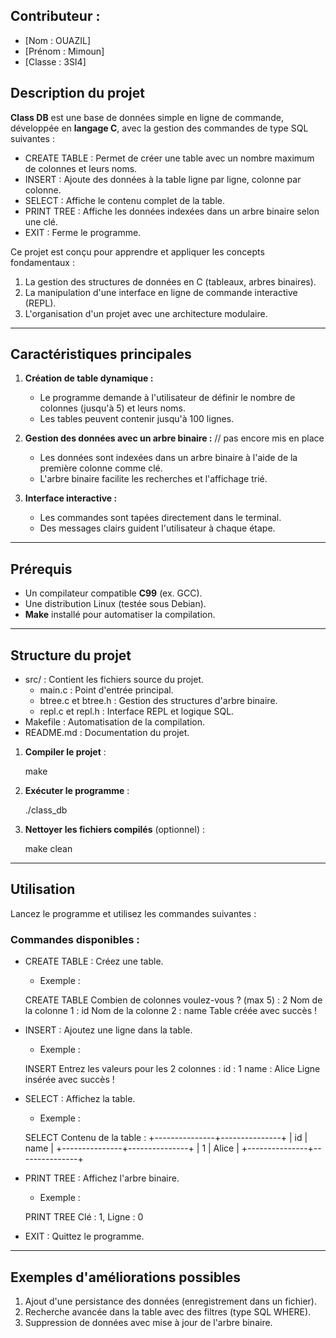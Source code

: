 ## **Contributeur :**
- [Nom : OUAZIL]
- [Prénom : Mimoun]
- [Classe : 3SI4]


## **Description du projet**
**Class DB** est une base de données simple en ligne de commande, développée en **langage C**, avec la gestion des commandes de type SQL suivantes :
- CREATE TABLE : Permet de créer une table avec un nombre maximum de colonnes et leurs noms.
- INSERT : Ajoute des données à la table ligne par ligne, colonne par colonne.
- SELECT : Affiche le contenu complet de la table.
- PRINT TREE : Affiche les données indexées dans un arbre binaire selon une clé.
- EXIT : Ferme le programme.

Ce projet est conçu pour apprendre et appliquer les concepts fondamentaux :
1. La gestion des structures de données en C (tableaux, arbres binaires).
2. La manipulation d'une interface en ligne de commande interactive (REPL).
3. L'organisation d'un projet avec une architecture modulaire.

---

## **Caractéristiques principales**
1. **Création de table dynamique :**
   - Le programme demande à l'utilisateur de définir le nombre de colonnes (jusqu'à 5) et leurs noms.
   - Les tables peuvent contenir jusqu'à 100 lignes.

2. **Gestion des données avec un arbre binaire :** // pas encore mis en place
   - Les données sont indexées dans un arbre binaire à l'aide de la première colonne comme clé.
   - L'arbre binaire facilite les recherches et l'affichage trié.

3. **Interface interactive :**
   - Les commandes sont tapées directement dans le terminal.
   - Des messages clairs guident l'utilisateur à chaque étape.

---

## **Prérequis**
- Un compilateur compatible **C99** (ex. GCC).
- Une distribution Linux (testée sous Debian).
- **Make** installé pour automatiser la compilation.

---

## **Structure du projet**
- src/ : Contient les fichiers source du projet.
  - main.c : Point d'entrée principal.
  - btree.c et btree.h : Gestion des structures d'arbre binaire.
  - repl.c et repl.h : Interface REPL et logique SQL.
- Makefile : Automatisation de la compilation.
- README.md : Documentation du projet.

1. **Compiler le projet** :
   
   make
   

2. **Exécuter le programme** :
   
   ./class_db
   

3. **Nettoyer les fichiers compilés** (optionnel) :
   
   make clean
  

---

## **Utilisation**
Lancez le programme et utilisez les commandes suivantes :

### Commandes disponibles :
- CREATE TABLE : Créez une table.
  - Exemple :
 
   CREATE TABLE
   Combien de colonnes voulez-vous ? (max 5) : 2
   Nom de la colonne 1 : id
   Nom de la colonne 2 : name
   Table créée avec succès !
 
- INSERT : Ajoutez une ligne dans la table.
  - Exemple :

   INSERT
   Entrez les valeurs pour les 2 colonnes :
   id : 1
   name : Alice
   Ligne insérée avec succès !
 
- SELECT : Affichez la table.
  - Exemple :

   SELECT
   Contenu de la table :
   +---------------+---------------+
   | id            | name          |
   +---------------+---------------+
   | 1             | Alice         |
   +---------------+---------------+
  

- PRINT TREE : Affichez l'arbre binaire.
  - Exemple :

   PRINT TREE
   Clé : 1, Ligne : 0 
   

- EXIT : Quittez le programme.

---

## **Exemples d'améliorations possibles**
1. Ajout d'une persistance des données (enregistrement dans un fichier).
2. Recherche avancée dans la table avec des filtres (type SQL WHERE).
3. Suppression de données avec mise à jour de l'arbre binaire.



